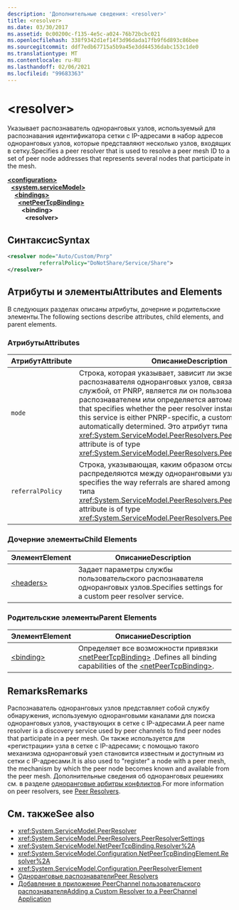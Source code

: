 ```yaml
---
description: 'Дополнительные сведения: <resolver>'
title: <resolver>
ms.date: 03/30/2017
ms.assetid: 0c00200c-f135-4e5c-a024-76b72bcbc021
ms.openlocfilehash: 338f9342d1ef14f3d96dada17fb9f6d893c86bee
ms.sourcegitcommit: ddf7edb67715a5b9a45e3dd44536dabc153c1de0
ms.translationtype: MT
ms.contentlocale: ru-RU
ms.lasthandoff: 02/06/2021
ms.locfileid: "99683363"
---
```

# \<resolver>

<span data-ttu-id="d57cd-102">Указывает распознаватель одноранговых узлов, используемый для распознавания идентификатора сетки с IP-адресами в набор адресов одноранговых узлов, которые представляют несколько узлов, входящих в сетку.</span><span class="sxs-lookup"><span data-stu-id="d57cd-102">Specifies a peer resolver that is used to resolve a peer mesh ID to a set of peer node addresses that represents several nodes that participate in the mesh.</span></span>  
  
[**\<configuration>**](../configuration-element.md)\
&nbsp;&nbsp;[**\<system.serviceModel>**](system-servicemodel.md)\
&nbsp;&nbsp;&nbsp;&nbsp;[**\<bindings>**](bindings.md)\
&nbsp;&nbsp;&nbsp;&nbsp;&nbsp;&nbsp;[**\<netPeerTcpBinding>**](netpeertcpbinding.md)\
&nbsp;&nbsp;&nbsp;&nbsp;&nbsp;&nbsp;&nbsp;&nbsp;**\<binding>**\
&nbsp;&nbsp;&nbsp;&nbsp;&nbsp;&nbsp;&nbsp;&nbsp;&nbsp;&nbsp;**\<resolver>**  
  
## <a name="syntax"></a><span data-ttu-id="d57cd-103">Синтаксис</span><span class="sxs-lookup"><span data-stu-id="d57cd-103">Syntax</span></span>  
  
```xml  
<resolver mode="Auto/Custom/Pnrp"
          referralPolicy="DoNotShare/Service/Share">
</resolver>
```  
  
## <a name="attributes-and-elements"></a><span data-ttu-id="d57cd-104">Атрибуты и элементы</span><span class="sxs-lookup"><span data-stu-id="d57cd-104">Attributes and Elements</span></span>  

 <span data-ttu-id="d57cd-105">В следующих разделах описаны атрибуты, дочерние и родительские элементы.</span><span class="sxs-lookup"><span data-stu-id="d57cd-105">The following sections describe attributes, child elements, and parent elements.</span></span>  
  
### <a name="attributes"></a><span data-ttu-id="d57cd-106">Атрибуты</span><span class="sxs-lookup"><span data-stu-id="d57cd-106">Attributes</span></span>  
  
|<span data-ttu-id="d57cd-107">Атрибут</span><span class="sxs-lookup"><span data-stu-id="d57cd-107">Attribute</span></span>|<span data-ttu-id="d57cd-108">Описание</span><span class="sxs-lookup"><span data-stu-id="d57cd-108">Description</span></span>|  
|---------------|-----------------|  
|`mode`|<span data-ttu-id="d57cd-109">Строка, которая указывает, зависит ли экземпляр распознавателя одноранговых узлов, связанный с данной службой, от PNRP, является ли он пользовательским распознавателем или определяется автоматически.</span><span class="sxs-lookup"><span data-stu-id="d57cd-109">A string that specifies whether the peer resolver instance associated with this service is either PNRP-specific, a custom resolver, or automatically determined.</span></span> <span data-ttu-id="d57cd-110">Это атрибут типа <xref:System.ServiceModel.PeerResolvers.PeerResolverMode>.</span><span class="sxs-lookup"><span data-stu-id="d57cd-110">This attribute is of type <xref:System.ServiceModel.PeerResolvers.PeerResolverMode>.</span></span>|  
|`referralPolicy`|<span data-ttu-id="d57cd-111">Строка, указывающая, каким образом отсылки распределяются между одноранговыми узлами.</span><span class="sxs-lookup"><span data-stu-id="d57cd-111">A string that specifies the way referrals are shared among peers.</span></span> <span data-ttu-id="d57cd-112">Это атрибут типа <xref:System.ServiceModel.PeerResolvers.PeerReferralPolicy>.</span><span class="sxs-lookup"><span data-stu-id="d57cd-112">This attribute is of type <xref:System.ServiceModel.PeerResolvers.PeerReferralPolicy>.</span></span>|  
  
### <a name="child-elements"></a><span data-ttu-id="d57cd-113">Дочерние элементы</span><span class="sxs-lookup"><span data-stu-id="d57cd-113">Child Elements</span></span>  
  
|<span data-ttu-id="d57cd-114">Элемент</span><span class="sxs-lookup"><span data-stu-id="d57cd-114">Element</span></span>|<span data-ttu-id="d57cd-115">Описание</span><span class="sxs-lookup"><span data-stu-id="d57cd-115">Description</span></span>|  
|-------------|-----------------|  
|[\<headers>](headers.md)|<span data-ttu-id="d57cd-116">Задает параметры службы пользовательского распознавателя одноранговых узлов.</span><span class="sxs-lookup"><span data-stu-id="d57cd-116">Specifies settings for a custom peer resolver service.</span></span>|  
  
### <a name="parent-elements"></a><span data-ttu-id="d57cd-117">Родительские элементы</span><span class="sxs-lookup"><span data-stu-id="d57cd-117">Parent Elements</span></span>  
  
|<span data-ttu-id="d57cd-118">Элемент</span><span class="sxs-lookup"><span data-stu-id="d57cd-118">Element</span></span>|<span data-ttu-id="d57cd-119">Описание</span><span class="sxs-lookup"><span data-stu-id="d57cd-119">Description</span></span>|  
|-------------|-----------------|  
|[\<binding>](bindings.md)|<span data-ttu-id="d57cd-120">Определяет все возможности привязки [\<netPeerTcpBinding>](netpeertcpbinding.md) .</span><span class="sxs-lookup"><span data-stu-id="d57cd-120">Defines all binding capabilities of the [\<netPeerTcpBinding>](netpeertcpbinding.md).</span></span>|  
  
## <a name="remarks"></a><span data-ttu-id="d57cd-121">Remarks</span><span class="sxs-lookup"><span data-stu-id="d57cd-121">Remarks</span></span>  

 <span data-ttu-id="d57cd-122">Распознаватель одноранговых узлов представляет собой службу обнаружения, используемую одноранговыми каналами для поиска одноранговых узлов, участвующих в сетке с IP-адресами.</span><span class="sxs-lookup"><span data-stu-id="d57cd-122">A peer name resolver is a discovery service used by peer channels to find peer nodes that participate in a peer mesh.</span></span> <span data-ttu-id="d57cd-123">Он также используется для «регистрации» узла в сетке с IP-адресами; с помощью такого механизма одноранговый узел становится известным и доступным из сетки с IP-адресами.</span><span class="sxs-lookup"><span data-stu-id="d57cd-123">It is also used to "register" a node with a peer mesh, the mechanism by which the peer node becomes known and available from the peer mesh.</span></span> <span data-ttu-id="d57cd-124">Дополнительные сведения об одноранговых решениях см. в разделе [одноранговые арбитры конфликтов](../../../wcf/feature-details/peer-resolvers.md).</span><span class="sxs-lookup"><span data-stu-id="d57cd-124">For more information on peer resolvers, see [Peer Resolvers](../../../wcf/feature-details/peer-resolvers.md).</span></span>  
  
## <a name="see-also"></a><span data-ttu-id="d57cd-125">См. также</span><span class="sxs-lookup"><span data-stu-id="d57cd-125">See also</span></span>

- <xref:System.ServiceModel.PeerResolver>
- <xref:System.ServiceModel.PeerResolvers.PeerResolverSettings>
- <xref:System.ServiceModel.NetPeerTcpBinding.Resolver%2A>
- <xref:System.ServiceModel.Configuration.NetPeerTcpBindingElement.Resolver%2A>
- <xref:System.ServiceModel.Configuration.PeerResolverElement>
- [<span data-ttu-id="d57cd-126">Одноранговые распознаватели</span><span class="sxs-lookup"><span data-stu-id="d57cd-126">Peer Resolvers</span></span>](../../../wcf/feature-details/peer-resolvers.md)
- <span data-ttu-id="d57cd-127">[Добавление в приложение PeerChannel пользовательского распознавателя](/previous-versions/ms730105(v=vs.90))</span><span class="sxs-lookup"><span data-stu-id="d57cd-127">[Adding a Custom Resolver to a PeerChannel Application](/previous-versions/ms730105(v=vs.90))</span></span>
